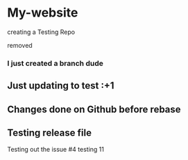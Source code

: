 # My-website
creating a Testing Repo

removed

### I just created a branch dude

## Just updating to test :+1

## Changes done on Github before rebase

## Testing release file

Testing out the issue #4
testing 11
